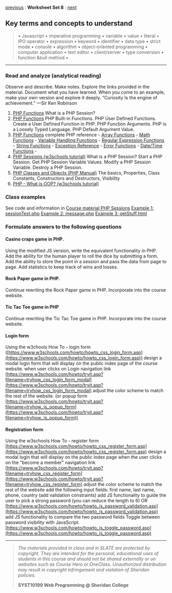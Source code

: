 [previous](set07.md) 
: **Worksheet Set 8**
: [next](set09.md)


## Key terms and concepts to understand
> &bull; Javascript  &bull; imperative programming  &bull; variable  &bull; value  &bull; literal  &bull; IPO operator &bull; expression  &bull; keyword  &bull; identifier  &bull;  data type &bull; strict mode  &bull; console  &bull;  algorithm  &bull; object-oriented programming  &bull; computer application  &bull;  text editor  &bull; client/server  &bull;  type conversion  &bull; function &bull method &bull;
> 
---



### Read and analyze (analytical reading)
Observe and describe. Make notes. Explore the links provided in the material. Document what you have learned. When you come to an example, make your own version and explore it deeply. “Curiosity Is the engine of achievement.” —Sir Ken Robinson
1. [PHP Functions](https://www.w3schools.com/php/php_functions.asp) What is a PHP Session?
2. [PHP Functions]() PHP Built-in Functions. PHP User Defined Functions. Create a User Defined Function in PHP. PHP Function Arguments. PHP is a Loosely Typed Language. PHP Default Argument Value. 
3. [PHP Functions](https://www.w3schools.com/php/php_ref_overview.asp) complete PHP reference - [Array Functions](https://www.w3schools.com/php/php_ref_array.asp) - [Math Functions](https://www.w3schools.com/php/php_ref_math.asp) - [Variable Handling Functions](https://www.w3schools.com/php/php_ref_variable_handling.asp) -  [Regular Expression Functions](https://www.w3schools.com/php/php_ref_regex.asp) -  [String Functions](https://www.w3schools.com/php/php_ref_string.asp) -  [Exception Reference](https://www.w3schools.com/php/php_ref_exception.asp) -  [Error Functions](https://www.w3schools.com/php/php_ref_error.asp) -  [Date/Time Functions](https://www.w3schools.com/php/php_ref_date.asp) -
4. [PHP Sessions (w3schools tutorial)](https://www.w3schools.com/php/php_sessions.asp) What is a PHP Session? Start a PHP Session. Get PHP Session Variable Values. Modify a PHP Session Variable. Destroy a PHP Session.
5. [PHP Classes and Objects (PHP Manual)](https://www.php.net/manual/en/language.oop5.php) The basics, Properties, Class Constants, Constructors and Destructors, Visibility
6. [PHP - What is OOP? (w3schools tutorial)](https://www.w3schools.com/php/php_oop_what_is.asp)



### Class examples

See code and information in [Course material PHP Sessions](https://ebajcar.github.io/web10199/material/material_php.html#page80)
[Example 1: sessionTest.php](https://bajcar.dev.fast.sheridanc.on.ca/php10199/sessions/sessionTest.php)
[Example 2: message.php](https://bajcar.dev.fast.sheridanc.on.ca/php10199/sessions/message.php)
[Example 3: getStuff.html](https://bajcar.dev.fast.sheridanc.on.ca/php10199/sessions/getStuff.html)

### Formulate answers to the following questions
#### Casino craps game in PHP. 
Using the modified JS version, write the equivalent functionality in PHP. Add the ability for the human player to roll the dice by submitting a form. Add the ability to store the point in a session and pass the data from page to page.  Add statistics to keep track of wins and losses.

#### Rock Paper game in PHP.
Continue rewriting the Rock Paper game in PHP. Incorporate into the course website.

#### Tic Tac Toe game in PHP
Continue rewriting the Tic Tac Toe game in PHP. Incorporate into the course website.

#### Login form
Using the w3chools How To - login form ([https://www.w3schools.com/howto/howto_css_login_form.asp](https://www.w3schools.com/howto/howto_css_login_form.asp))
design a modal login form that will display on the public index page of the course website. 
when user clicks on Login navigation link [https://www.w3schools.com/howto/tryit.asp?filename=tryhow_css_login_form_modal](https://www.w3schools.com/howto/tryit.asp?filename=tryhow_css_login_form_modal)
adjust the color scheme to match the rest of the website. (or popup form [https://www.w3schools.com/howto/tryit.asp?filename=tryhow_js_popup_form](https://www.w3schools.com/howto/tryit.asp?filename=tryhow_js_popup_form))

#### Registration form
Using the w3schools How To - register form [https://www.w3schools.com/howto/howto_css_register_form.asp](https://www.w3schools.com/howto/howto_css_register_form.asp)
design a modal login that will display on the public index page when the user clicks on the "become a member" navigation link [https://www.w3schools.com/howto/tryit.asp?filename=tryhow_css_register_form](https://www.w3schools.com/howto/tryit.asp?filename=tryhow_css_register_form)
adjust the color scheme to match the rest of the website
add the following input fields: first name, last name, phone, country (add validation constraints)
add JS functionality to guide the user to pick a strong password (you can reduce the length to 6)
OR [https://www.w3schools.com/howto/howto_js_password_validation.asp](https://www.w3schools.com/howto/howto_js_password_validation.asp)
add JS functionality to compare the two password fields
Toggle between password visibility with JavaScript. [https://www.w3schools.com/howto/howto_js_toggle_password.asp](https://www.w3schools.com/howto/howto_js_toggle_password.asp)



  
  
  
  
---
> *The materials provided in class and in SLATE are protected by copyright. They are intended for the personal, educational uses of students in this course and should not be shared externally or on websites such as Course Hero or OneClass. Unauthorized distribution may result in copyright infringement and violation of Sheridan policies.*
> 
> **SYST10199 Web Programming @ Sheridan College**
